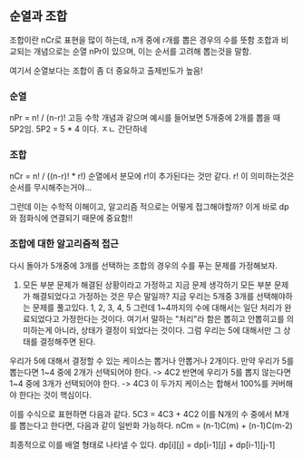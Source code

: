 ## 순열과 조합

조합이란 nCr로 표현을 많이 하는데, n개 중에 r개를 뽑은 경우의 수를 뜻함
조합과 비교되는 개념으로는 순열 nPr이 있으며, 이는 순서를 고려해 뽑는것을 말함.

여기서 순열보다는 조합이 좀 더 중요하고 출제빈도가 높음!

### 순열
nPr = n! / (n-r)! 
고등 수학 개념과 같으며
예시를 들어보면 5개중에 2개를 뽑을 때 5P2임.
5P2 = 5 * 4 이다.
ㅈㄴ 간단하네

### 조합
nCr = n! / ((n-r)! * r!)
순열에서 분모에 r!이 추가된다는 것만 같다.
r! 이 의미하는것은 순서를 무시해주는거야...

그런데 이는 수학적 이해이고, 알고리즘 적으로는 어떻게 접그해야할까?
이게 바로 dp와 점화식에 연결되기 때문에 중요함!!

### 조합에 대한 알고리즘적 접근
다시 돌아가 5개중에 3개를 선택하는 조합의 경우의 수를 푸는 문제를 가정해보자.

1. 모든 부분 문제가 해결된 상황이라고 가정하고 지금 문제 생각하기
모든 부분 문제가 해결되었다고 가정하는 것은 무슨 말일까?
지금 우리는 5개중 3개를 선택해야하는 문제를 풀고있다.
1, 2, 3, 4, 5
그런데 1~4까지의 수에 대해서는 일단 처리가 완료되었다고 가정한다는 것이다.
여기서 말하는 "처리"라 함은 뽑히고 안뽑히고를 의미하는게 아니라, 상태가 결정이 되었다는 것이다.
그럼 우리는 5에 대해서만 그 상태를 결정해주면 된다.

우리가 5에 대해서 결정할 수 있는 케이스는 뽑거나 안뽑거나 2개이다.
만약 우리가 5를 뽑는다면 1~4 중에 2개가 선택되어야 한다. -> 4C2
반면에 우리가 5를 뽑지 않는다면 1~4 중에 3개가 선택되어야 한다. -> 4C3
이 두가지 케이스는 합해서 100%를 커버해야 한다는 것이 핵심이다.

이를 수식으로 표현하면 다음과 같다.
5C3 = 4C3 + 4C2
이를 N개의 수 중에서 M개를 뽑는다고 한다면, 다음과 같이 일반화 가능하다.
nCm = (n-1)C(m) + (n-1)C(m-2)

최종적으로 이를 배열 형태로 나타낼 수 있다.
dp[i][j] = dp[i-1][j] + dp[i-1][j-1]


